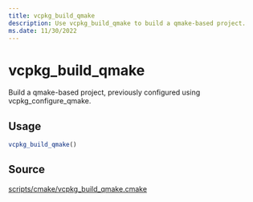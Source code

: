 ```yaml
---
title: vcpkg_build_qmake
description: Use vcpkg_build_qmake to build a qmake-based project.
ms.date: 11/30/2022
---
```

# vcpkg_build_qmake

Build a qmake-based project, previously configured using vcpkg_configure_qmake.

## Usage

```cmake
vcpkg_build_qmake()
```

## Source

[scripts/cmake/vcpkg\_build\_qmake.cmake](https://github.com/Microsoft/vcpkg/blob/master/scripts/cmake/vcpkg_build_qmake.cmake)
